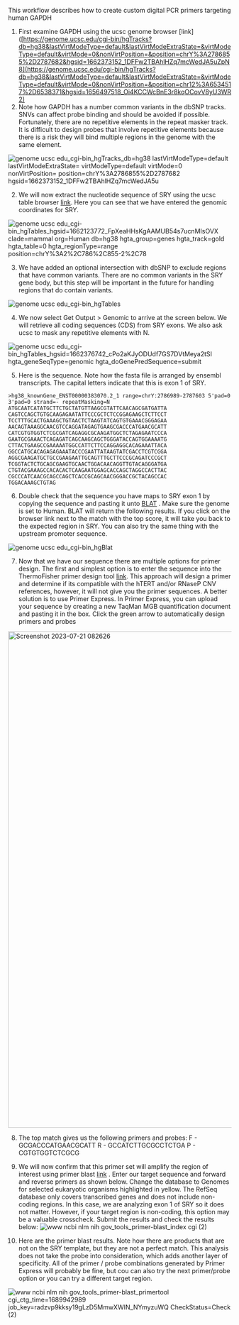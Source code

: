 This workflow describes how to create custom digital PCR primers targeting human GAPDH

1. First examine GAPDH using the ucsc genome browser [link]([https://genome.ucsc.edu/cgi-bin/hgTracks?db=hg38&lastVirtModeType=default&lastVirtModeExtraState=&virtModeType=default&virtMode=0&nonVirtPosition=&position=chrY%3A2786855%2D2787682&hgsid=1662373152_1DFFw2TBAhlHZq7mcWedJA5uZpN8](https://genome.ucsc.edu/cgi-bin/hgTracks?db=hg38&lastVirtModeType=default&lastVirtModeExtraState=&virtModeType=default&virtMode=0&nonVirtPosition=&position=chr12%3A6534517%2D6538371&hgsid=1656497518_Oi4KCCWcBnE3r8kqOCovV8yU3WR2)
2. Note how GAPDH has a number common variants in the dbSNP tracks. SNVs can affect probe binding and should be avoided if possible. Fortunately, there are no repetitive elements in the repeat masker track. It is difficult to design probes that involve repetitive elements because there is a risk they will bind multiple regions in the genome with the same element.


![genome ucsc edu_cgi-bin_hgTracks_db=hg38 lastVirtModeType=default lastVirtModeExtraState= virtModeType=default virtMode=0 nonVirtPosition= position=chrY%3A2786855%2D2787682 hgsid=1662373152_1DFFw2TBAhlHZq7mcWedJA5u](https://github.com/p4rkerw/dpcr_design/assets/53058914/8ca6ace4-736d-406e-a56d-4d11af8a597d)

2. We will now extract the nucleotide sequence of SRY using the ucsc table browser [link](https://genome.ucsc.edu/cgi-bin/hgTables?hgsid=1662123772_FpXeaHHsKgAAMUB54s7ucnMIsOVX&hgta_nextIntersectGroup=varRep&hgta_nextIntersectTrack=dbSnp155Composite&hgta_nextIntersectTable=dbSnp155Common&hgta_nextIntersectOp=none&hgta_nextMoreThreshold=100&hgta_nextLessThreshold=80&boolshad.hgta_nextInvertTable=0&boolshad.hgta_nextInvertTable2=0&hgta_doIntersectSubmit=submit). Here you can see that we have entered the genomic coordinates for SRY.

![genome ucsc edu_cgi-bin_hgTables_hgsid=1662123772_FpXeaHHsKgAAMUB54s7ucnMIsOVX clade=mammal org=Human db=hg38 hgta_group=genes hgta_track=gold hgta_table=0 hgta_regionType=range position=chrY%3A2%2C786%2C855-2%2C78](https://github.com/p4rkerw/dpcr_design/assets/53058914/c5f4634d-36b2-42a0-b11f-2461e70963a0)


3. We have added an optional intersection with dbSNP to exclude regions that have common variants. There are no common variants in the SRY gene body, but this step will be important in the future for handling regions that do contain variants. 

![genome ucsc edu_cgi-bin_hgTables](https://github.com/p4rkerw/dpcr_design/assets/53058914/66f8a3bb-ea6d-4a9e-b902-bdf513a2d1c1)

4. We now select Get Output > Genomic to arrive at the screen below. We will retrieve all coding sequences (CDS) from SRY exons. We also ask ucsc to mask any repetitive elements with N. 

![genome ucsc edu_cgi-bin_hgTables_hgsid=1662376742_cPo2aKJyODUdf7GS7DVtMeya2tSI hgta_geneSeqType=genomic hgta_doGenePredSequence=submit](https://github.com/p4rkerw/dpcr_design/assets/53058914/01163689-5451-45f5-aa6e-5ad41e98dfb1)


5. Here is the sequence. Note how the fasta file is arranged by ensembl transcripts. The capital letters indicate that this is exon 1 of SRY.
```
>hg38_knownGene_ENST00000383070.2_1 range=chrY:2786989-2787603 5'pad=0 3'pad=0 strand=- repeatMasking=N
ATGCAATCATATGCTTCTGCTATGTTAAGCGTATTCAACAGCGATGATTA
CAGTCCAGCTGTGCAAGAGAATATTCCCGCTCTCCGGAGAAGCTCTTCCT
TCCTTTGCACTGAAAGCTGTAACTCTAAGTATCAGTGTGAAACGGGAGAA
AACAGTAAAGGCAACGTCCAGGATAGAGTGAAGCGACCCATGAACGCATT
CATCGTGTGGTCTCGCGATCAGAGGCGCAAGATGGCTCTAGAGAATCCCA
GAATGCGAAACTCAGAGATCAGCAAGCAGCTGGGATACCAGTGGAAAATG
CTTACTGAAGCCGAAAAATGGCCATTCTTCCAGGAGGCACAGAAATTACA
GGCCATGCACAGAGAGAAATACCCGAATTATAAGTATCGACCTCGTCGGA
AGGCGAAGATGCTGCCGAAGAATTGCAGTTTGCTTCCCGCAGATCCCGCT
TCGGTACTCTGCAGCGAAGTGCAACTGGACAACAGGTTGTACAGGGATGA
CTGTACGAAAGCCACACACTCAAGAATGGAGCACCAGCTAGGCCACTTAC
CGCCCATCAACGCAGCCAGCTCACCGCAGCAACGGGACCGCTACAGCCAC
TGGACAAAGCTGTAG
```

6. Double check that the sequence you have maps to SRY exon 1 by copying the sequence and pasting it unto [BLAT](https://genome.ucsc.edu/cgi-bin/hgBlat) . Make sure the genome is set to Human. BLAT will return the following results. If you click on the browser link next to the match with the top score, it will take you back to the expected region in SRY. You can also try the same thing with the upstream promoter sequence.

![genome ucsc edu_cgi-bin_hgBlat](https://github.com/p4rkerw/dpcr_design/assets/53058914/dc59a939-c0d8-4a6f-bcb2-992cebd99a77)

7. Now that we have our sequence there are multiple options for primer design. The first and simplest option is to enter the sequence into the ThermoFisher primer design tool [link](https://www.thermofisher.com/order/custom-assay-design-tool/). This approach will design a primer and determine if its compatible with the hTERT and/or RNaseP CNV references, however, it will not give you the primer sequences. A better solution is to use Primer Express. In Primer Express, you can upload your sequence by creating a new TaqMan MGB quantification document and pasting it in the box. Click the green arrow to automatically design primers and probes

<img width="1119" alt="Screenshot 2023-07-21 082626" src="https://github.com/p4rkerw/dpcr_design/assets/53058914/73cd970e-3272-49e1-be29-27217cf8b8cf">

8. The top match gives us the following primers and probes:
F - GCGACCCATGAACGCATT
R - GCCATCTTGCGCCTCTGA
P - CGTGTGGTCTCGCG

9. We will now confirm that this primer set will amplify the region of interest using primer blast [link](https://www.ncbi.nlm.nih.gov/tools/primer-blast/index.cgi) . Enter our target sequence and forward and reverse primers as shown below. Change the database to Genomes for selected eukaryotic organisms highlighted in yellow. The RefSeq database only covers transcribed genes and does not include non-coding regions. In this case, we are analyzing exon 1 of SRY so it does not matter. However, if your target region is non-coding, this option may be a valuable crosscheck. Submit the results and check the results below:
![www ncbi nlm nih gov_tools_primer-blast_index cgi (2)](https://github.com/p4rkerw/dpcr_design/assets/53058914/d176bb5b-293f-4211-b0e2-c7d9ccfbbf43)

10. Here are the primer blast results. Note how there are products that are not on the SRY template, but they are not a perfect match. This analysis does not take the probe into consideration, which adds another layer of specificity. All of the primer / probe combinations generated by Primer Express will probably be fine, but cou can also try the next primer/probe option or you can try a different target region. 

![www ncbi nlm nih gov_tools_primer-blast_primertool cgi_ctg_time=1689942989 job_key=radzvp9kksy19gLzD5MmwXWIN_NYmyzuWQ CheckStatus=Check (2)](https://github.com/p4rkerw/dpcr_design/assets/53058914/a2743710-657d-428e-8176-1f8becbb5eed)
